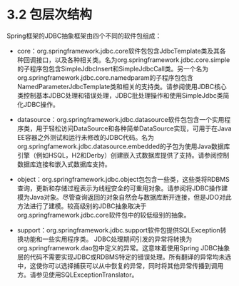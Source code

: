 # 3.2 包层次结构

Spring框架的JDBC抽象框架由四个不同的软件包组成：

* core：org.springframework.jdbc.core软件包包含JdbcTemplate类及其各种回调接口，以及各种相关类。名为org.springframework.jdbc.core.simple的子程序包包含SimpleJdbcInsert和SimpleJdbcCall类。另一个名为org.springframework.jdbc.core.namedparam的子程序包包含NamedParameterJdbcTemplate类和相关的支持类。请参阅使用JDBC核心类控制基本JDBC处理和错误处理，JDBC批处理操作和使用SimpleJdbc类简化JDBC操作。

* datasource：org.springframework.jdbc.datasource软件包包含一个实用程序类，用于轻松访问DataSource和各种简单DataSource实现，可用于在Java EE容器之外测试和运行未修改的JDBC代码。名为org.springfamework.jdbc.datasource.embedded的子包为使用Java数据库引擎（例如HSQL，H2和Derby）创建嵌入式数据库提供了支持。请参阅控制数据库连接和嵌入式数据库支持。

* object：org.springframework.jdbc.object包包含一些类，这些类将RDBMS查询，更新和存储过程表示为线程安全的可重用对象。请参阅将JDBC操作建模为Java对象。尽管查询返回的对象自然会与数据库断开连接，但是JDO对此方法进行了建模。较高级别的JDBC抽象取决于org.springframework.jdbc.core软件包中的较低级别的抽象。

* support：org.springframework.jdbc.support软件包提供SQLException转换功能和一些实用程序类。 JDBC处理期间引发的异常将转换为org.springframework.dao包中定义的异常。这意味着使用Spring JDBC抽象层的代码不需要实现JDBC或RDBMS特定的错误处理。所有翻译的异常均未选中，这使你可以选择捕获可以从中恢复的异常，同时将其他异常传播到调用方。请参见使用SQLExceptionTranslator。

